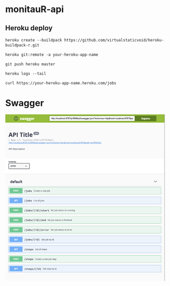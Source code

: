 # monitauR-api

## Heroku deploy

```
heroku create --buildpack https://github.com/virtualstaticvoid/heroku-buildpack-r.git
```
```
heroku git:remote -a your-heroku-app-name
```
```
git push heroku master
```
```
heroku logs --tail
```
```
curl https://your-heroku-app-name.heroku.com/jobs
```
# Swagger

![swagger](images/swagger.png)
